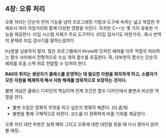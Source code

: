 ## 4장: 오류 처리

오류 처리는 단순히 언어 기능을 넘어 프로그래밍 기법과 도구에 속하는 넓고 복잡한 주제로서 여러 걱정거리와 함께 다양한 영향을 미친다. 하지만 C++는 몇 가지 유용한 기능을 제공한다. 타입 시스템 자체가 주요 도구이다. (타입 검사기도 마찬가지.. 혹시 번역의 문제로 타입 검사기를 말하는걸까?)

try문을 남용하지 말자. 많은 프로그램에서 throw와 던져진 예외를 아주 적절히 처리하는 함수 사이에서 전형적으로 수십 개의 함수를 호출한다. 즉, 대부분의 함수는 단순히 예외를 호출 스택 위로 전달할 수 있어야 한다.

**RAII의 취지는 생성자가 클래스를 운영하는 데 필요한 자원을 회득하게 하고, 소멸자가 모든 자원을 해제하게 해서 자원 해제를 암묵적으로 보장하는 것이다.**

불변 개념은 클래스 디자인의 핵심이며 전제 조건은 함수 디자인에서 불변과 비슷한 역할을 한다.

- 불변 수립은 정확히 무엇을 하고 싶은지 명확히 해준다. (더 좁게)
- 불변을 통해 구체적으로 바뀐다. 코드를 더 정확하게 바꿀 기회를 제공한다.

오류 처리 대안 부분은 실제 예외 그리고 오류에 대한 대안을 찾을 때 다시 찾아서 읽어볼 예정..
